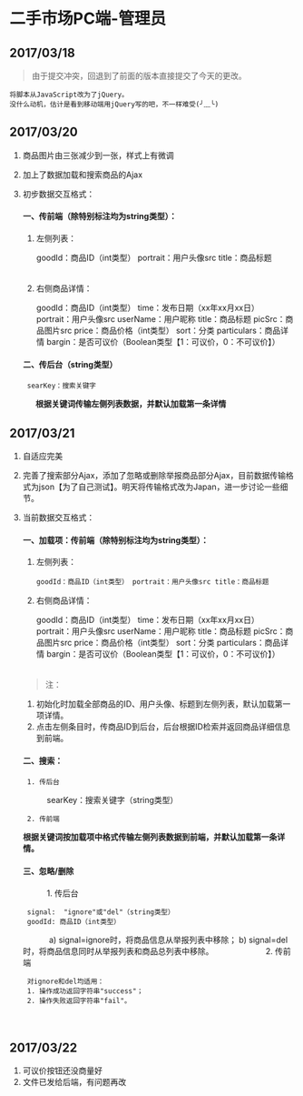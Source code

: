 # 二手市场PC端-管理员

## 2017/03/18
>由于提交冲突，回退到了前面的版本直接提交了今天的更改。

	将脚本从JavaScript改为了jQuery。
	没什么动机，估计是看到移动端用jQuery写的吧，不一样难受(╯﹏╰)


## 2017/03/20
1. 商品图片由三张减少到一张，样式上有微调

2. 加上了数据加载和搜索商品的Ajax

3. 初步数据交互格式：


	#### 一、传前端（除特别标注均为string类型）： 	
	1. 左侧列表：

		goodId：商品ID（int类型）
		portrait：用户头像src
		title：商品标题
	　　　
	2. 右侧商品详情： 

		goodId：商品ID（int类型）
		time：发布日期（xx年xx月xx日）
		portrait：用户头像src
		userName：用户昵称
		title：商品标题
		picSrc：商品图片src
		price：商品价格（int类型）
		sort：分类
		particulars：商品详情
		bargin：是否可议价（Boolean类型【1：可议价，0：不可议价】）

	#### 二、传后台（string类型） 
		searKey：搜索关键字
　　　
	**根据关键词传输左侧列表数据，并默认加载第一条详情**
　　　　

## 2017/03/21
1. 自适应完美

2. 完善了搜索部分Ajax，添加了忽略或删除举报商品部分Ajax，目前数据传输格式为json【为了自己测试】。明天将传输格式改为Japan，进一步讨论一些细节。

3. 当前数据交互格式：
	#### 一、加载项：传前端（除特别标注均为string类型）：
	1. 左侧列表：

		`goodId：商品ID（int类型）
		portrait：用户头像src
		title：商品标题`
	　　　
	2. 右侧商品详情：

		goodId：商品ID（int类型）
		time：发布日期（xx年xx月xx日）
		portrait：用户头像src
		userName：用户昵称
		title：商品标题
		picSrc：商品图片src
		price：商品价格（int类型）
		sort：分类
		particulars：商品详情
		bargin：是否可议价（Boolean类型【1：可议价，0：不可议价】）
	　　　
	>注：
	1. 初始化时加载全部商品的ID、用户头像、标题到左侧列表，默认加载第一项详情。
	2. 点击左侧条目时，传商品ID到后台，后台根据ID检索并返回商品详细信息到前端。
　　　
	#### 二、搜索：
		1. 传后台
	　　　searKey：搜索关键字（string类型）

		2. 传前端
	**根据关键词按加载项中格式传输左侧列表数据到前端，并默认加载第一条详情。**
	　　　
	#### 三、忽略/删除
	　　　1. 传后台

		signal:  "ignore"或"del"（string类型）
		goodId: 商品ID（int类型）
	　　　
		a) signal=ignore时，将商品信息从举报列表中移除；
		b) signal=del时，将商品信息同时从举报列表和商品总列表中移除。
	　　　
	　　　2. 传前端

		对ignore和del均适用：
		1. 操作成功返回字符串"success"；
		2. 操作失败返回字符串"fail"。
　　　
## 2017/03/22
1. 可议价按钮还没商量好
2. 文件已发给后端，有问题再改